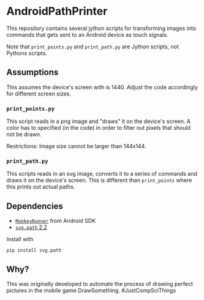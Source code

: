 # AndroidPathPrinter
This repository contains several jython scripts for transforming images into commands that gets sent to an Android device as touch signals.

Note that `print_points.py` and `print_path.py` are Jython scripts, not Pythons scripts.

## Assumptions
This assumes the device's screen with is 1440. Adjust the code accordingly for different screen sizes.

### `print_points.py`
This script reads in a png image and "draws" it on the device's screen. A color has to specified (in the code) in order to filter out pixels that should not be drawn.

Restrictions: Image size cannot be larger than 144x144.

### `print_path.py`
This scripts reads in an svg image, converts it to a series of commands and draws it on the device's screen. This is different than `print_points` where this prints out actual paths.

## Dependencies
- [`MonkeyRunner`](https://developer.android.com/studio/test/monkeyrunner/index.html) from Android SDK
- [`svg.path` 2.2](https://pypi.python.org/pypi/svg.path) 

Install with

    pip install svg.path

## Why?
This was originally developed to automate the process of drawing perfect pictures in the mobile game DrawSomething. #JustCompSciThings
